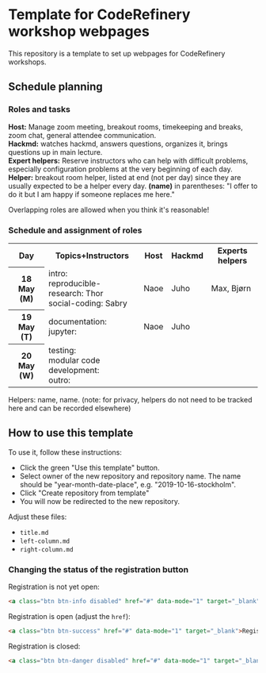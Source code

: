 # Template for CodeRefinery workshop webpages

This repository is a template to set up webpages for CodeRefinery workshops.


## Schedule planning
### Roles and tasks
**Host:** Manage zoom meeting, breakout rooms, timekeeping and breaks,
zoom chat, general attendee communication.  
**Hackmd:** watches hackmd, answers questions, organizes it, brings questions up in main
lecture.  
**Expert helpers:** Reserve instructors who can help with
difficult problems, especially configuration problems at the very
beginning of each day.  
**Helper:** breakout room helper, listed at
end (not per day) since they are usually expected to be a helper every
day. 
**(name)** in parentheses: "I offer to do it
but I am happy if someone replaces me here."

Overlapping roles are allowed when you think it's reasonable!

### Schedule and assignment of roles
<table>
<tr>
  <th>Day</th>
         <th>Topics+Instructors</th>
         <th>Host</th>
         <th>Hackmd</th>
         <th>Experts helpers</th>
</tr>
<tr>
  <th>18 May (M)</th>
         <td>intro: <br>
		     reproducible-research: Thor<br>
		     social-coding: Sabry<br>
	     </td>
         <td>Naoe</td><!--host-->
         <td>Juho</td><!--hackmd-->
         <td>Max, Bjørn</td><!--expert helpers-->
</tr>
<tr>
  <th>19 May (T)</th>
         <td>documentation: <br>
		     jupyter: <br>
	     </td>
         <td>Naoe</td><!--host-->
         <td>Juho</td><!--hackmd-->
         <td></td><!--expert helpers-->
</tr>
<tr>
  <th>20 May (W)</th>
         <td>testing: <br>
		     modular code development: <br>
		     outro: <br>
	     </td>
         <td></td><!--host-->
         <td></td><!--hackmd-->
         <td></td><!--expert helpers-->
</tr>
</table>

Helpers: name, name.  (note: for privacy, helpers do not need to be
tracked here and can be recorded elsewhere)


## How to use this template

To use it, follow these instructions:
- Click the green "Use this template" button.
- Select owner of the new repository and repository name. The name should be
  "year-month-date-place", e.g. "2019-10-16-stockholm".
- Click "Create repository from template"
- You will now be redirected to the new repository.

Adjust these files:
- `title.md`
- `left-column.md`
- `right-column.md`


### Changing the status of the registration button

Registration is not yet open:
```html
<a class="btn btn-info disabled" href="#" data-mode="1" target="_blank">Registration will open soon</a>
```

Registration is open (adjust the `href`):
```html
<a class="btn btn-success" href="#" data-mode="1" target="_blank">Register here</a>
```

Registration is closed:
```html
<a class="btn btn-danger disabled" href="#" data-mode="1" target="_blank">Registration is closed</a>
```
